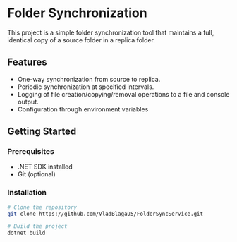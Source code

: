 # Folder Synchronization

This project is a simple folder synchronization tool that maintains a full, identical copy of a source folder in a replica folder.

## Features

- One-way synchronization from source to replica.
- Periodic synchronization at specified intervals.
- Logging of file creation/copying/removal operations to a file and console output.
- Configuration through environment variables

## Getting Started

### Prerequisites

- .NET SDK installed
- Git (optional)

### Installation

```bash
# Clone the repository
git clone https://github.com/VladBlaga95/FolderSyncService.git

# Build the project
dotnet build

